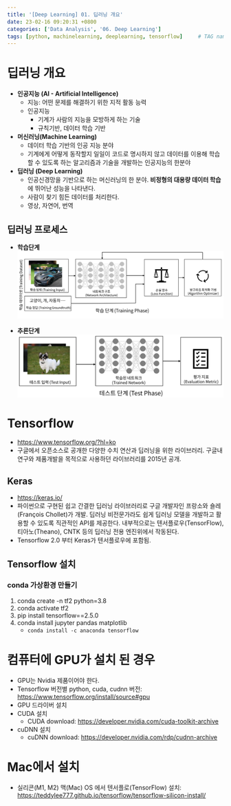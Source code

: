 ```yaml
---
title: '[Deep Learning] 01. 딥러닝 개요'
date: 23-02-16 09:20:31 +0800
categories: ['Data Analysis', '06. Deep Learning']
tags: [python, machinelearning, deeplearning, tensorflow]     # TAG names should always be lowercase
---
```


# 딥러닝 개요
- **인공지능 (AI - Artificial Intelligence)**
    - 지능: 어떤 문제를 해결하기 위한 지적 활동 능력
    - 인공지능
        - 기계가 사람의 지능을 모방하게 하는 기술
        - 규칙기반, 데이터 학습 기반
- **머신러닝(Machine Learning)**
    - 데이터 학습 기반의 인공 지능 분야
    - 기계에게 어떻게 동작할지 일일이 코드로 명시하지 않고 데이터를 이용해 학습할 수 있도록 하는 알고리즘과 기술을 개발하는 인공지능의 한분야
- **딥러닝 (Deep Learning)**
    - 인공신경망을 기반으로 하는 머신러닝의 한 분야. **비정형의 대용량 데이터 학습**에 뛰어난 성능을 나타낸다. 
    - 사람이 찾기 힘든 데이터를 처리한다.
    - 영상, 자연어, 번역

## 딥러닝 프로세스

- **학습단계**
![Alt text](../../../assets/img/playdata/07_deep_learning/01-01.png)

- **추론단계**
![Alt text](../../../assets/img/playdata/07_deep_learning/01-02.png)

# Tensorflow
- <https://www.tensorflow.org/?hl=ko>
- 구글에서 오픈소스로 공개한 다양한 수치 연산과 딥러닝을 위한 라이브러리. 구글내 연구와 제품개발을 목적으로 사용하던 라이브러리를 2015년 공개.

## Keras
- <https://keras.io/>
- 파이썬으로 구현된 쉽고 간결한 딥러닝 라이브러리로 구글 개발자인 프랑소와 숄레(François Chollet)가 개발. 딥러닝 비전문가라도 쉽게 딥러닝 모델을 개발하고 활용할 수 있도록 직관적인 API를 제공한다. 내부적으로는 텐서플로우(TensorFlow), 티아노(Theano), CNTK 등의 딥러닝 전용 엔진위에서 작동된다. 
- Tensorflow 2.0 부터 Keras가 텐서플로우에 포함됨.

## Tensorflow 설치

### conda 가상환경 만들기
1. conda create -n tf2 python=3.8
2. conda activate tf2
3. pip install tensorflow==2.5.0
4. conda install jupyter pandas matplotlib
    - `conda install -c anaconda tensorflow`

# 컴퓨터에 GPU가 설치 된 경우
- GPU는 Nvidia 제품이어야 한다.
- Tensorflow 버전별 python, cuda, cudnn 버전: <https://www.tensorflow.org/install/source#gpu>
- GPU 드라이버 설치
- CUDA 설치
    - CUDA download: <https://developer.nvidia.com/cuda-toolkit-archive>
- cuDNN 설치    
    - cuDNN download: <https://developer.nvidia.com/rdp/cudnn-archive>

# Mac에서 설치
- 실리콘(M1, M2) 맥(Mac) OS 에서 텐서플로(TensorFlow) 설치: <https://teddylee777.github.io/tensorflow/tensorflow-silicon-install/>